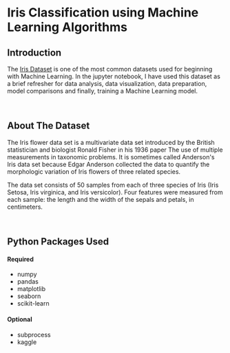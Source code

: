 # Iris Classification using Machine Learning Algorithms

## Introduction
The [Iris Dataset](https://www.kaggle.com/uciml/iris#) is one of the most common datasets used for beginning with Machine Learning. In the jupyter notebook, I have used this dataset as a brief refresher for data analysis, data visualization, data preparation, model comparisons and finally, training a Machine Learning model. 

<br>

## About The Dataset
The Iris flower data set is a multivariate data set introduced by the British statistician and biologist Ronald Fisher in his 1936 paper The use of multiple measurements in taxonomic problems. It is sometimes called Anderson's Iris data set because Edgar Anderson collected the data to quantify the morphologic variation of Iris flowers of three related species. 

The data set consists of 50 samples from each of three species of Iris (Iris Setosa, Iris virginica, and Iris versicolor). Four features were measured from each sample: the length and the width of the sepals and petals, in centimeters.

<br>

## Python Packages Used

#### Required
- numpy
- pandas
- matplotlib
- seaborn
- scikit-learn

#### Optional
- subprocess
- kaggle

<br>

